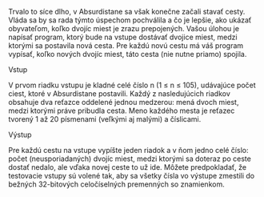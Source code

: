 Trvalo to síce dlho, v Absurdistane sa však konečne začali stavať cesty. Vláda sa by sa rada týmto úspechom pochválila a čo je lepšie, ako ukázať obyvateľom, koľko dvojíc miest je zrazu prepojených.
Vašou úlohou je napísať program, ktorý bude na vstupe dostávať dvojice miest, medzi ktorými sa postavila nová cesta. Pre každú novú cestu má váš program vypísať, koľko nových dvojíc miest, táto cesta (nie nutne priamo) spojila.

Vstup

V prvom riadku vstupu je kladné celé číslo n (1 ≤ n ≤ 105), udávajúce počet ciest, ktoré v Absurdistane postavili.
Každý z nasledujúcich riadkov obsahuje dva reťazce oddelené jednou medzerou: mená dvoch miest, medzi ktorými práve pribudla cesta. Meno každého mesta je reťazec tvorený 1 až 20 písmenami (veľkými aj malými) a číslicami.

Výstup

Pre každú cestu na vstupe vypíšte jeden riadok a v ňom jedno celé číslo: počet (neusporiadaných) dvojíc miest, medzi ktorými sa doteraz po ceste dostať nedalo, ale vďaka novej ceste to už ide.
Môžete predpokladať, že testovacie vstupy sú volené tak, aby sa všetky čísla vo výstupe zmestili do bežných 32-bitových celočíselných premenných so znamienkom.
